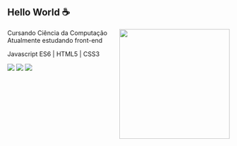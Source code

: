 ## Hello World :coffee:
<img src="" min-width="250px" max-width="250px" width="250px" align="right" alt="">

<p align="left"> 
  Cursando Ciência da Computação<br>
  Atualmente estudando front-end 
</p>
<p>
  Javascript ES6 | HTML5 | CSS3
</p>  

<div> 
  <a href="https://www.instagram.com/_iansants/" target="_blank"><img src="https://img.shields.io/badge/-Instagram-%23E4405F?style=for-the-badge&logo=instagram&logoColor=white" target="_blank"></a>
  <a href = "mailto:iansants1998@gmail.com"><img src="https://img.shields.io/badge/-Gmail-%23333?style=for-the-badge&logo=gmail&logoColor=white" target="_blank"></a>
  <a href="https://www.linkedin.com/in/iansants" target="_blank"><img src="https://img.shields.io/badge/-LinkedIn-%230077B5?style=for-the-badge&logo=linkedin&logoColor=white" target="_blank"></a>
</div>
